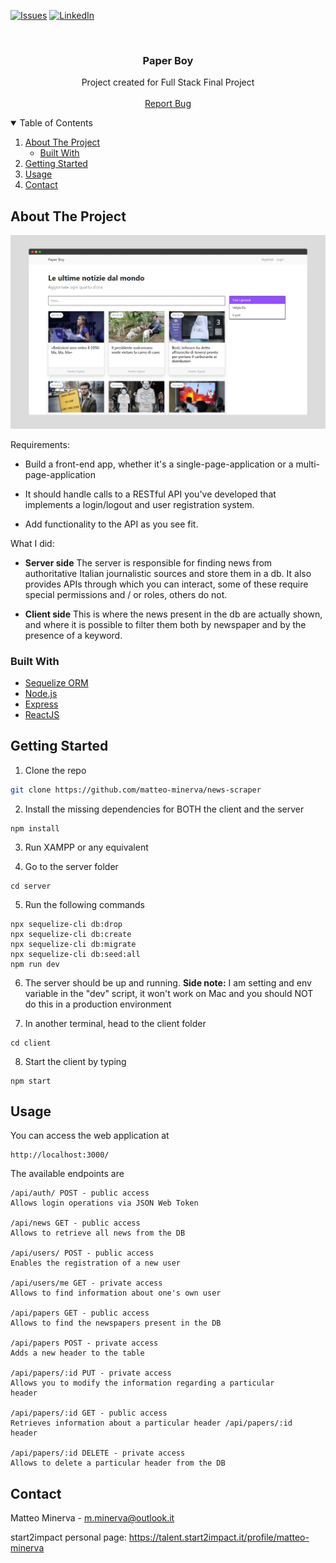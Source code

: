 [![Issues][issues-shield]][issues-url]
[![LinkedIn][linkedin-shield]][linkedin-url]

<!-- PROJECT LOGO -->
<br />
<p align="center">
  <h3 align="center">Paper Boy</h3>

  <p align="center">
    Project created for Full Stack Final Project
    <br />
    <br />
    <a href="https://github.com/matteo-minerva/news-scraper/issues">Report Bug</a>
  </p>
</p>

<!-- TABLE OF CONTENTS -->
<details open="open">
  <summary>Table of Contents</summary>
  <ol>
    <li>
      <a href="#about-the-project">About The Project</a>
      <ul>
        <li><a href="#built-with">Built With</a></li>
      </ul>
    </li>
    <li><a href="#getting-started">Getting Started</a></li>
    <li><a href="#usage">Usage</a></li>
    <li><a href="#contact">Contact</a></li>
  </ol>
</details>

<!-- ABOUT THE PROJECT -->

## About The Project

[![Website Screenshot][product-screenshot]](https://news-scraper.vercel.app/)

Requirements:

- Build a front-end app, whether it's a single-page-application or a multi-page-application

- It should handle calls to a RESTful API you've developed that implements a login/logout and user registration system.

- Add functionality to the API as you see fit.

What I did:

- <strong>Server side</strong>
  The server is responsible for finding news from authoritative Italian journalistic sources and store them in a db. It also provides APIs through which you can interact, some of these require special permissions and / or roles, others do not.

- <strong>Client side</strong>
  This is where the news present in the db are actually shown, and where it is possible to filter them both by newspaper and by the presence of a keyword.

### Built With

- [Sequelize ORM](https://sequelize.org/)
- [Node.js](https://nodejs.org/it/)
- [Express](https://expressjs.com/)
- [ReactJS](https://it.reactjs.org/)

<!-- GETTING STARTED -->

## Getting Started

1. Clone the repo

```sh
git clone https://github.com/matteo-minerva/news-scraper
```

2. Install the missing dependencies for BOTH the client and the server

```npm
npm install
```

3. Run XAMPP or any equivalent

4. Go to the server folder

```
cd server
```

5. Run the following commands

```npm
npx sequelize-cli db:drop
npx sequelize-cli db:create
npx sequelize-cli db:migrate
npx sequelize-cli db:seed:all
npm run dev
```

6. The server should be up and running.
   <strong>Side note:</strong> I am setting and env variable in the "dev" script, it won't work on Mac and you should NOT do this in a production environment

7. In another terminal, head to the client folder

```
cd client
```

8. Start the client by typing

```npm
npm start
```

<!-- USAGE -->

## Usage

You can access the web application at

```url
http://localhost:3000/
```

The available endpoints are

```
/api/auth/ POST - public access
Allows login operations via JSON Web Token

/api/news GET - public access
Allows to retrieve all news from the DB

/api/users/ POST - public access
Enables the registration of a new user

/api/users/me GET - private access
Allows to find information about one's own user

/api/papers GET - public access
Allows to find the newspapers present in the DB

/api/papers POST - private access
Adds a new header to the table

/api/papers/:id PUT - private access
Allows you to modify the information regarding a particular
header

/api/papers/:id GET - public access
Retrieves information about a particular header /api/papers/:id
header

/api/papers/:id DELETE - private access
Allows to delete a particular header from the DB
```

<!-- CONTACT -->

## Contact

Matteo Minerva - m.minerva@outlook.it

start2impact personal page: https://talent.start2impact.it/profile/matteo-minerva

<!-- MARKDOWN LINKS & IMAGES -->
<!-- https://www.markdownguide.org/basic-syntax/#reference-style-links -->

[issues-shield]: https://img.shields.io/github/issues/matteo-minerva/news-scraper/repo.svg?style=for-the-badge
[issues-url]: https://github.com/matteo-minerva/news-scraper/issues
[linkedin-shield]: https://img.shields.io/badge/-LinkedIn-black.svg?style=for-the-badge&logo=linkedin&colorB=555
[linkedin-url]: https://linkedin.com/in/m-minerva
[product-screenshot]: /screenshot.png
